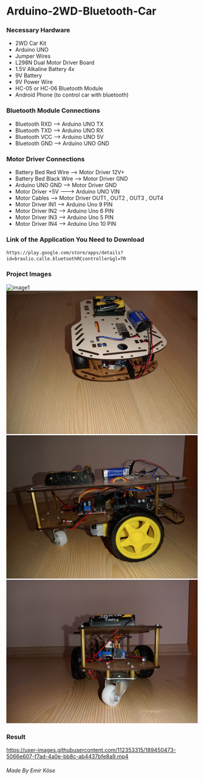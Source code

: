 # Arduino-2WD-Bluetooth-Car

### Necessary Hardware
* 2WD Car Kit
* Arduino UNO
* Jumper Wires
* L298N Dual Motor Driver Board
* 1.5V Alkaline Battery 4x
* 9V Battery
* 9V Power Wire
* HC-05 or HC-06 Bluetooth Module
* Android Phone (to control car with bluetooth)

### Bluetooth Module Connections
* Bluetooth RXD --> Arduino UNO TX
* Bluetooth TXD --> Arduino UNO RX
* Bluetooth VCC --> Arduino UNO 5V
* Bluetooth GND --> Arduino UNO GND

### Motor Driver Connections
* Battery Bed Red Wire --> Motor Driver 12V+
* Battery Bed Black Wire --> Motor Driver GND
* Arduino UNO GND --> Motor Driver GND
* Motor Driver +5V ---> Arduino UNO VIN
* Motor Cables --> Motor Driver OUT1 , OUT2 , OUT3 , OUT4
* Motor Driver IN1 --> Arduino Uno 9 PIN
* Motor Driver IN2 --> Arduino Uno 6 PIN
* Motor Driver IN3 --> Arduino Uno 5 PIN
* Motor Driver IN4 --> Arduino Uno 10 PIN

### Link of the Application You Need to Download
```
https://play.google.com/store/apps/details?id=braulio.calle.bluetoothRCcontroller&gl=TR
```

### Project Images
![image1](IMG20220909151453.jpg)
![image2](IMG20220909151446.jpg)
![image3](IMG20220909151434.jpg)
![image4](IMG20220909151514.jpg)


### Result
https://user-images.githubusercontent.com/112353315/189450473-5066e607-f7ad-4a0e-bb8c-ab4437bfe8a9.mp4

###### Made By Emir Köse
